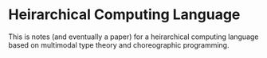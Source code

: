 # Heirarchical Computing Language

This is notes (and eventually a paper) for a heirarchical computing language based on multimodal type theory and choreographic programming.
